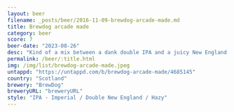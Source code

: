 ```yaml
---
layout: beer
filename: _posts/beer/2016-11-09-brewdog-arcade-made.md
title: Brewdog arcade made
category: beer
score: 7
beer-date: "2023-08-26"
desc: "Kind of a mix between a dank double IPA and a juicy New England IPA. It’s ok but lacking a strong punchy flavour"
permalink: /beer/:title.html
img: /img/list/brewdog-arcade-made.jpeg
untappd: "https://untappd.com/b/brewdog-arcade-made/4685145"
country: "Scotland"
brewery: "BrewDog"
breweryURL: "breweryURL"
style: "IPA - Imperial / Double New England / Hazy"
---
```

